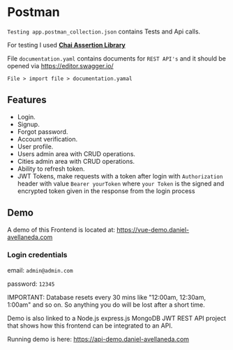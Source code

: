 # Postman

`Testing app.postman_collection.json` contains Tests and Api calls.

For testing I used [**Chai Assertion Library**]( https://www.chaijs.com/)

File `documentation.yaml` contains documents for `REST API's` and it should be opened via https://editor.swagger.io/

`File > import file > documentation.yamal`



## Features

* Login.
* Signup.
* Forgot password.
* Account verification.
* User profile.
* Users admin area with CRUD operations.
* Cities admin area with CRUD operations.
* Ability to refresh token.
* JWT Tokens, make requests with a token after login with `Authorization` header with value `Bearer yourToken` where `your Token` is the signed and encrypted token given in the response from the login process

## Demo 

A demo of this Frontend is located at: https://vue-demo.daniel-avellaneda.com

### Login credentials

email: `admin@admin.com`

password: `12345`

IMPORTANT: Database resets every 30 mins like "12:00am, 12:30am, 1:00am" and so on. So anything you do will be lost after a short time.

Demo is also linked to a Node.js express.js MongoDB JWT REST API project that shows how this frontend can be integrated to an API.

Running demo is here: https://api-demo.daniel-avellaneda.com





